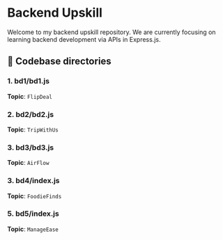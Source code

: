 # Backend Upskill

Welcome to my backend upskill repository.
We are currently focusing on learning backend development via APIs in Express.js.


## 📘 Codebase directories

### 1. **bd1/bd1.js**
**Topic**: `FlipDeal`

### 2. **bd2/bd2.js**
**Topic**: `TripWithUs`

### 3. **bd3/bd3.js**
**Topic**: `AirFlow`

### 3. **bd4/index.js**
**Topic**: `FoodieFinds`

### 5. **bd5/index.js**
**Topic**: `ManageEase`
